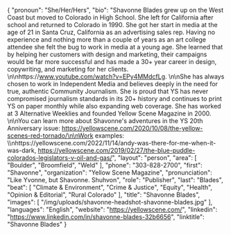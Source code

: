 {
  "pronoun": "She/Her/Hers",
  "bio": "Shavonne Blades grew up on the West Coast but moved to Colorado in High School. She left for California after school and returned to Colorado in 1990. She got her start in media at the age of 21 in Santa Cruz, California as an advertising sales rep. Having no experience and nothing more than a couple of years as an art college attendee she felt the bug to work in media at a young age. She learned that by helping her customers with design and marketing, their campaigns would be far more successful and has made a 30+ year career in design, copywriting, and marketing for her clients. \n\nhttps://www.youtube.com/watch?v=EPy4MMdcfLg. \n\nShe has always chosen to work in Independent Media and believes deeply in the need for true, authentic Community Journalism. She is proud that YS has never compromised journalism standards in its 20+ history and continues to print YS on paper monthly while also expanding web coverage. She has worked at 3 Alternative Weeklies and founded Yellow Scene Magazine in 2000. \n\nYou can learn more about Shavonne's adventures in the YS 20th Anniversary issue: https://yellowscene.com/2020/10/08/the-yellow-scenes-red-tornado/\n\nW﻿ork examples: \\\nhttps://yellowscene.com/2022/11/14/andy-was-there-for-me-when-it-was-dark, https://yellowscene.com/2019/02/27/the-blue-puddle-colorados-legislators-v-oil-and-gas/",
  "layout": "person",
  "area": [
    "Boulder",
    "Broomfield",
    "Weld"
  ],
  "phone": "303-828-2700",
  "first": "Shavonne",
  "organization": "Yellow Scene Magazine",
  "pronunciation": "Like Yvonne, but Shavonne. Shuhvon",
  "role": "Publisher",
  "last": "Blades",
  "beat": [
    "Climate & Environment",
    "Crime & Justice",
    "Equity",
    "Health",
    "Opinion & Editorial",
    "Rural Colorado"
  ],
  "title": "Shavonne Blades",
  "images": [
    "/img/uploads/shavonne-headshot-shavonne-blades.jpg"
  ],
  "languages": "English",
  "website": "https://yellowscene.com/",
  "linkedin": "https://www.linkedin.com/in/shavonne-blades-32b6656",
  "linktitle": "Shavonne Blades"
}
